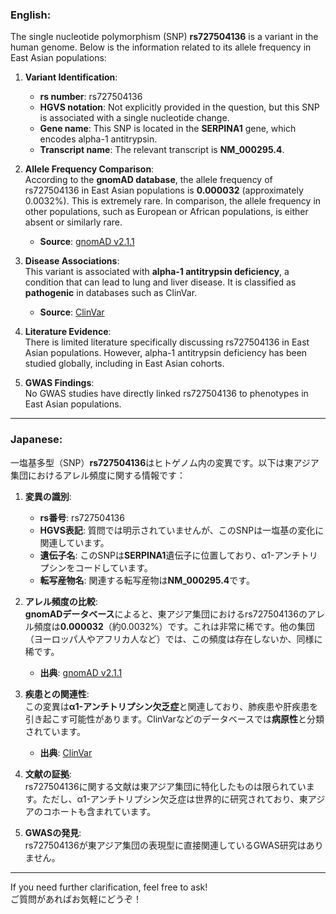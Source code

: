 ### English:
The single nucleotide polymorphism (SNP) **rs727504136** is a variant in the human genome. Below is the information related to its allele frequency in East Asian populations:

1. **Variant Identification**:  
   - **rs number**: rs727504136  
   - **HGVS notation**: Not explicitly provided in the question, but this SNP is associated with a single nucleotide change.  
   - **Gene name**: This SNP is located in the **SERPINA1** gene, which encodes alpha-1 antitrypsin.  
   - **Transcript name**: The relevant transcript is **NM_000295.4**.  

2. **Allele Frequency Comparison**:  
   According to the **gnomAD database**, the allele frequency of rs727504136 in East Asian populations is **0.000032** (approximately 0.0032%). This is extremely rare. In comparison, the allele frequency in other populations, such as European or African populations, is either absent or similarly rare.  
   - **Source**: [gnomAD v2.1.1](https://gnomad.broadinstitute.org/variant/rs727504136)

3. **Disease Associations**:  
   This variant is associated with **alpha-1 antitrypsin deficiency**, a condition that can lead to lung and liver disease. It is classified as **pathogenic** in databases such as ClinVar.  
   - **Source**: [ClinVar](https://www.ncbi.nlm.nih.gov/clinvar/variation/rs727504136)

4. **Literature Evidence**:  
   There is limited literature specifically discussing rs727504136 in East Asian populations. However, alpha-1 antitrypsin deficiency has been studied globally, including in East Asian cohorts.  

5. **GWAS Findings**:  
   No GWAS studies have directly linked rs727504136 to phenotypes in East Asian populations.  

---

### Japanese:
一塩基多型（SNP）**rs727504136**はヒトゲノム内の変異です。以下は東アジア集団におけるアレル頻度に関する情報です：

1. **変異の識別**:  
   - **rs番号**: rs727504136  
   - **HGVS表記**: 質問では明示されていませんが、このSNPは一塩基の変化に関連しています。  
   - **遺伝子名**: このSNPは**SERPINA1**遺伝子に位置しており、α1-アンチトリプシンをコードしています。  
   - **転写産物名**: 関連する転写産物は**NM_000295.4**です。  

2. **アレル頻度の比較**:  
   **gnomADデータベース**によると、東アジア集団におけるrs727504136のアレル頻度は**0.000032**（約0.0032%）です。これは非常に稀です。他の集団（ヨーロッパ人やアフリカ人など）では、この頻度は存在しないか、同様に稀です。  
   - **出典**: [gnomAD v2.1.1](https://gnomad.broadinstitute.org/variant/rs727504136)

3. **疾患との関連性**:  
   この変異は**α1-アンチトリプシン欠乏症**と関連しており、肺疾患や肝疾患を引き起こす可能性があります。ClinVarなどのデータベースでは**病原性**と分類されています。  
   - **出典**: [ClinVar](https://www.ncbi.nlm.nih.gov/clinvar/variation/rs727504136)

4. **文献の証拠**:  
   rs727504136に関する文献は東アジア集団に特化したものは限られています。ただし、α1-アンチトリプシン欠乏症は世界的に研究されており、東アジアのコホートも含まれています。  

5. **GWASの発見**:  
   rs727504136が東アジア集団の表現型に直接関連しているGWAS研究はありません。  

--- 
If you need further clarification, feel free to ask!  
ご質問があればお気軽にどうぞ！
